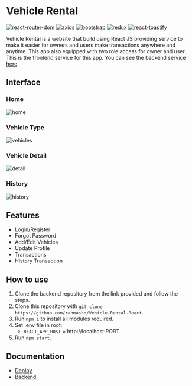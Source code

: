 # Vehicle Rental
[![react-router-dom](https://img.shields.io/npm/v/react-router-dom?label=react-router-dom)](https://www.npmjs.com/package/react-router-dom)
[![axios](https://img.shields.io/npm/v/axios?label=axios)](https://www.npmjs.com/package/axios)
[![bootstrap](https://img.shields.io/npm/v/bootstrap?label=bootstrap)](https://www.npmjs.com/package/react-bootstrap)
[![redux](https://img.shields.io/npm/v/redux?label=redux)](https://www.npmjs.com/package/redux)
[![react-toastify](https://img.shields.io/npm/v/react-toastify?label=react-toastify)](https://www.npmjs.com/package/react-toastify)


Vehicle Rental is a website that build using React JS providing service to make it easier for owners and users make transactions anywhere and anytime. This app also equipped with two role access for owner and user. This is the frontend service for this app. You can see the backend service [here](https://github.com/rahmasbn/Vehicle_Rental)

## Interface
### Home
![home](https://drive.google.com/file/d/1roVbk289hwka_pIw2DZf_cUpwZFIQtQq/view?usp=sharing)
### Vehicle Type
![vehicles](https://drive.google.com/file/d/1f3fVf0frihHLkv63kG4uK4S-SYXu-FH7/view?usp=sharing)
### Vehicle Detail
![detail](https://drive.google.com/file/d/1Gj7J0NrLC2ze28Au5CfgPwcAquQ09BgG/view?usp=sharing)
### History
![history](https://drive.google.com/file/d/1biGo2gi4J17wlBhtWYlJVOz8NOGfrn-a/view?usp=sharing)


## Features
- Login/Register
- Forgot Password
- Add/Edit Vehicles
- Update Profile
- Transactions
- History Transaction

## How to use
1. Clone the backend repository from the link provided and follow the steps.
2. Clone this repository with `git clone https://github.com/rahmasbn/Vehicle-Rental-React`.
3. Run `npm i` to install all modules required.
4. Set .env file in root:
    - `REACT_APP_HOST` = http://localhost:PORT
5. Run `npm start`.

## Documentation
- [Deploy](https://vehicle-rental-react.netlify.app/)
- [Backend](https://github.com/rahmasbn/Vehicle_Rental)
